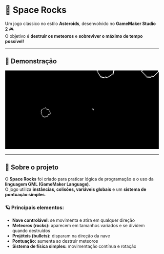 # 🚀 Space Rocks

Um jogo clássico no estilo **Asteroids**, desenvolvido no **GameMaker Studio 2** 🎮  
O objetivo é **destruir os meteoros** e **sobreviver o máximo de tempo possível!**

---

## 🎥 Demonstração

![Gameplay](./spacerocks.gif)

---

## 🧩 Sobre o projeto

O **Space Rocks** foi criado para praticar lógica de programação e o uso da **linguagem GML (GameMaker Language)**.  
O jogo utiliza **instâncias, colisões, variáveis globais** e um **sistema de pontuação simples**.

### 🪐 Principais elementos:
- **Nave controlável:** se movimenta e atira em qualquer direção  
- **Meteoros (rocks):** aparecem em tamanhos variados e se dividem quando destruídos  
- **Projéteis (bullets):** disparam na direção da nave  
- **Pontuação:** aumenta ao destruir meteoros  
- **Sistema de física simples:** movimentação contínua e rotação  
